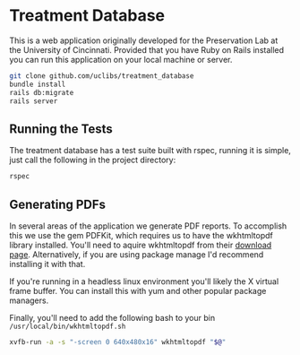 # Treatment Database

This is a web application originally developed for the Preservation Lab at the University of Cincinnati.  Provided that you have Ruby on Rails installed you can run this application on your local machine or server.

```bash
git clone github.com/uclibs/treatment_database
bundle install
rails db:migrate
rails server
```

## Running the Tests
The treatment database has a test suite built with rspec, running it is simple, just call the following in the project directory:

```bash
rspec
```

## Generating PDFs
In several areas of the application we generate PDF reports.  To accomplish this we use the gem PDFKit, which requires us to have the wkhtmltopdf library installed.  You'll need to aquire wkhtmltopdf from their [download page](https://wkhtmltopdf.org/downloads.html).  Alternatively, if you are using package manage I'd recommend installing it with that.

If you're running in a headless linux environment you'll likely the X virtual frame buffer.  You can install this with yum and other popular package managers.

Finally, you'll need to add the following bash to your bin `/usr/local/bin/wkhtmltopdf.sh`

```bash
xvfb-run -a -s "-screen 0 640x480x16" wkhtmltopdf "$@"
```
